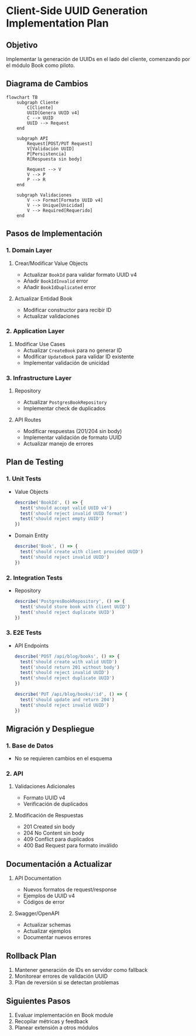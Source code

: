 # Client-Side UUID Generation Implementation Plan

## Objetivo
Implementar la generación de UUIDs en el lado del cliente, comenzando por el módulo Book como piloto.

## Diagrama de Cambios
```mermaid
flowchart TB
    subgraph Cliente
        C[Cliente]
        UUID[Genera UUID v4]
        C --> UUID
        UUID --> Request
    end

    subgraph API
        Request[POST/PUT Request]
        V[Validación UUID]
        P[Persistencia]
        R[Respuesta sin body]
        
        Request --> V
        V --> P
        P --> R
    end

    subgraph Validaciones
        V --> Format[Formato UUID v4]
        V --> Unique[Unicidad]
        V --> Required[Requerido]
    end
```

## Pasos de Implementación

### 1. Domain Layer
1. Crear/Modificar Value Objects
   - Actualizar `BookId` para validar formato UUID v4
   - Añadir `BookIdInvalid` error
   - Añadir `BookIdDuplicated` error

2. Actualizar Entidad Book
   - Modificar constructor para recibir ID
   - Actualizar validaciones

### 2. Application Layer
1. Modificar Use Cases
   - Actualizar `CreateBook` para no generar ID
   - Modificar `UpdateBook` para validar ID existente
   - Implementar validación de unicidad

### 3. Infrastructure Layer
1. Repository
   - Actualizar `PostgresBookRepository`
   - Implementar check de duplicados

2. API Routes
   - Modificar respuestas (201/204 sin body)
   - Implementar validación de formato UUID
   - Actualizar manejo de errores

## Plan de Testing

### 1. Unit Tests
- Value Objects
  ```typescript
  describe('BookId', () => {
    test('should accept valid UUID v4')
    test('should reject invalid UUID format')
    test('should reject empty UUID')
  })
  ```

- Domain Entity
  ```typescript
  describe('Book', () => {
    test('should create with client provided UUID')
    test('should reject invalid UUID')
  })
  ```

### 2. Integration Tests
- Repository
  ```typescript
  describe('PostgresBookRepository', () => {
    test('should store book with client UUID')
    test('should reject duplicate UUID')
  })
  ```

### 3. E2E Tests
- API Endpoints
  ```typescript
  describe('POST /api/blog/books', () => {
    test('should create with valid UUID')
    test('should return 201 without body')
    test('should reject invalid UUID')
    test('should reject duplicate UUID')
  })

  describe('PUT /api/blog/books/:id', () => {
    test('should update and return 204')
    test('should reject invalid UUID')
  })
  ```

## Migración y Despliegue

### 1. Base de Datos
- No se requieren cambios en el esquema

### 2. API
1. Validaciones Adicionales
   - Formato UUID v4
   - Verificación de duplicados

2. Modificación de Respuestas
   - 201 Created sin body
   - 204 No Content sin body
   - 409 Conflict para duplicados
   - 400 Bad Request para formato inválido

## Documentación a Actualizar

1. API Documentation
   - Nuevos formatos de request/response
   - Ejemplos de UUID v4
   - Códigos de error

2. Swagger/OpenAPI
   - Actualizar schemas
   - Actualizar ejemplos
   - Documentar nuevos errores

## Rollback Plan

1. Mantener generación de IDs en servidor como fallback
2. Monitorear errores de validación UUID
3. Plan de reversión si se detectan problemas

## Siguientes Pasos

1. Evaluar implementación en Book module
2. Recopilar métricas y feedback
3. Planear extensión a otros módulos
